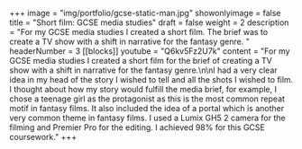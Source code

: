 +++
image = "img/portfolio/gcse-static-man.jpg"
showonlyimage = false
title = "Short film: GCSE media studies"
draft = false
weight = 2
description = "For my GCSE media studies I created a short film. The brief was to create a TV show with a shift in narrative for the fantasy genre. "
headerNumber = 3
[[blocks]]
youtube = "Q6kv5Fz2U7k"
content = "For my GCSE media studies I created a short film for the brief of creating a TV show with a shift in narrative for the fantasy genre.\n\nI had a very clear idea in my head of the story I wished to tell and all the shots I wished to film. I thought about how my story would fulfill the media brief, for example, I chose a teenage girl as the protagonist as this is the most common repeat motif in fantasy films. It also included the idea of a portal which is another very common theme in fantasy films. I used a Lumix GH5 2 camera for the filming and Premier Pro for the editing. I achieved 98% for this GCSE coursework."
+++